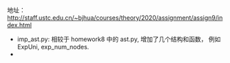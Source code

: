 地址：http://staff.ustc.edu.cn/~bjhua/courses/theory/2020/assignment/assign9/index.html

- imp_ast.py: 相较于 homework8 中的 ast.py, 增加了几个结构和函数， 例如 ExpUni, exp_num_nodes.
- 